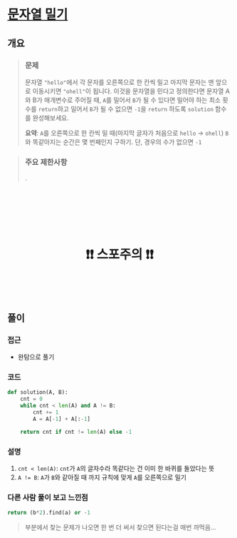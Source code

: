 # [문자열 밀기](https://school.programmers.co.kr/learn/courses/30/lessons/120921)

## 개요
> ### 문제
> 문자열 `"hello"`에서 각 문자를 오른쪽으로 한 칸씩 밀고 마지막 문자는 맨 앞으로 이동시키면 `"ohell"`이 됩니다. 이것을 문자열을 민다고 정의한다면 문자열 A와 B가 매개변수로 주어질 때, `A`를 밀어서 `B`가 될 수 있다면 밀어야 하는 최소 횟수를 `return`하고 밀어서 `B`가 될 수 없으면 `-1`을 `return` 하도록 `solution` 함수를 완성해보세요.
>
> **요약**: `A`를 오른쪽으로 한 칸씩 밀 때(마지막 글자가 처음으로 `hello` $\to$ `ohell`) `B`와 똑같아지는 순간은 몇 번째인지 구하기. 단, 경우의 수가 없으면 `-1`

> ### 주요 제한사항
> .

<h1 align="center"><br><br><br>❗️❗️ 스포주의 ❗️❗️<br><br><br></h1>

## 풀이
### 접근
- 완탐으로 풀기

### 코드
```python
def solution(A, B):
    cnt = 0
    while cnt < len(A) and A != B:
        cnt += 1
        A = A[-1] + A[:-1]

    return cnt if cnt != len(A) else -1
```

### 설명
1. `cnt < len(A)`: `cnt`가 `A`의 글자수라 똑같다는 건 이미 한 바퀴를 돌았다는 뜻
2. `A != B`: `A`가 `B`와 같아질 때 까지 규칙에 맞게 `A`를 오른쪽으로 밀기

### 다른 사람 풀이 보고 느낀점
```python
return (b*2).find(a) or -1
```
> 부분에서 찾는 문제가 나오면 한 번 더 써서 찾으면 된다는걸 매번 까먹음...
